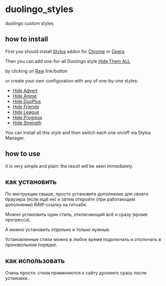 # duolingo_styles
duolingo custom styles

## how to install

First you should install [Stylus](https://github.com/openstyles/stylus/) addon for [Chrome](https://chrome.google.com/webstore/detail/stylus/clngdbkpkpeebahjckkjfobafhncgmne) or [Opera](https://addons.opera.com/extensions/details/stylus/)

Then you can add one-for-all Duolingo style [Hide Them ALL](https://github.com/duoleague/duolingo_styles/blob/main/hidethemall.user.css)

by clicking on [Raw](https://github.com/duoleague/duolingo_styles/raw/main/hidethemall.user.css) link/button

or create your own configuration with any of one-by-one styles:

* [Hide Advert](https://github.com/duoleague/duolingo_styles/blob/main/hideadvert.user.css)
* [Hide Anime](https://github.com/duoleague/duolingo_styles/blob/main/hideanime.user.css)
* [Hide DuoPlus](https://github.com/duoleague/duolingo_styles/blob/main/hideduoplus.user.css)
* [Hide Friends](https://github.com/duoleague/duolingo_styles/blob/main/hidefriends.user.css)
* [Hide League](https://github.com/duoleague/duolingo_styles/blob/main/hideleague.user.css)
* [Hide Progress](https://github.com/duoleague/duolingo_styles/blob/main/hideprogress.user.css)
* [Hide Strength](https://github.com/duoleague/duolingo_styles/blob/main/hidestrength.user.css)

You can install all this style and then switch each one on/off via Stylus Manager.

## how to use

It is very simple and plain: the result will be seen immediately.

## как установить

По инструкции свыше, просто установите дополнение для своего браузера (если ещё не) 
и затем откройте (при работающем дополнении) RAW-ссылку на гитхабе.

Можно установить один стиль, отключающий всё и сразу (кроме прогресса).

А можно установить отдельно и только нужные.

Установленные стили можно в любое время подключать и отключать в произвольном порядке.

## как использовать

Очень просто: стили применяются к сайту дуолинго сразу после установки.
